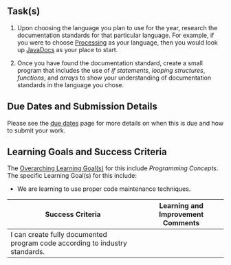 ## Task(s)

1. Upon choosing the language you plan to use for the year, research the documentation standards for that particular language. For example, if you were to choose [Processing](http://www.processing.org/) as your language, then you would look up [JavaDocs](https://en.wikipedia.org/wiki/Javadoc#Structure_of_a_Javadoc_comment) as your place to start.

2. Once you have found the documentation standard, create a small program that includes the use of _if statements_, _looping structures_, _functions_, and _arrays_ to show your understanding of documentation standards in the language you chose.

## Due Dates and Submission Details

Please see the [due dates](./Due-Dates-and-Submission-Details) page for more details on when this is due and how to submit your work.

## Learning Goals and Success Criteria

The [Overarching Learning Goal(s)](./images/ICS4U.jpg) for this include _Programming Concepts_.
The specific Learning Goal(s) for this include:
  * We are learning to use proper code maintenance techniques.

| Success Criteria  | Learning and Improvement Comments |
| ----------- | ------- |
| I can create fully documented program code according to industry standards. | |